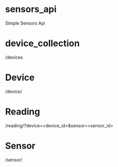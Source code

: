 # sensors_api

Simple Sensors Api

# device_collection
/devices

# Device
/device/<id>

# Reading
/reading/?device=<device_id>&sensor=<sensor_id>

# Sensor
/sensor/<id>